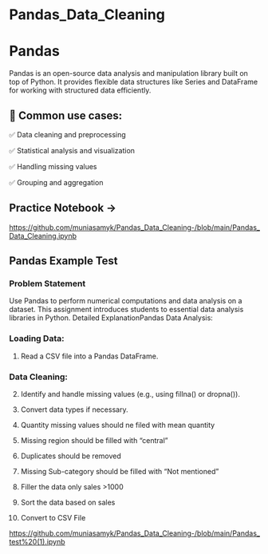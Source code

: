 # Pandas_Data_Cleaning
# Pandas
Pandas is an open-source data analysis and manipulation library built on top of Python. It provides flexible data structures like Series and DataFrame for working with structured data efficiently.

## 🔹 Common use cases:

✅ Data cleaning and preprocessing

✅ Statistical analysis and visualization

✅ Handling missing values

✅ Grouping and aggregation

## Practice Notebook ->

https://github.com/muniasamyk/Pandas_Data_Cleaning-/blob/main/Pandas_Data_Cleaning.ipynb

## Pandas Example Test

### Problem Statement 

Use Pandas to perform numerical computations and data analysis on a dataset. This 
assignment introduces students to essential data analysis libraries in Python. 
Detailed ExplanationPandas Data Analysis: 

### Loading Data: 

1) Read a CSV file into a Pandas DataFrame. 

### Data Cleaning: 

2) Identify and handle missing values (e.g., using fillna() or dropna()). 

3) Convert data types if necessary. 

4) Quantity missing values should ne filed with mean quantity 

5) Missing region should be filled with “central” 

6) Duplicates should be removed 

7) Missing Sub-category should be filled with “Not mentioned” 

8) Filler the data only sales >1000 

9) Sort the data based on sales 

10) Convert to CSV File

https://github.com/muniasamyk/Pandas_Data_Cleaning-/blob/main/Pandas_test%20(1).ipynb
